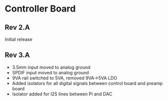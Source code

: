 # Controller Board

## Rev 2.A
Initial release

## Rev 3.A
* 3.5mm input moved to analog ground
* SPDIF input moved to analog ground
* 9VA rail switched to 5VA, removed 9VA->5VA LDO
* Added isolators for all digital signals between control board and preamp board
* Isolator added for I2S lines between Pi and DAC
